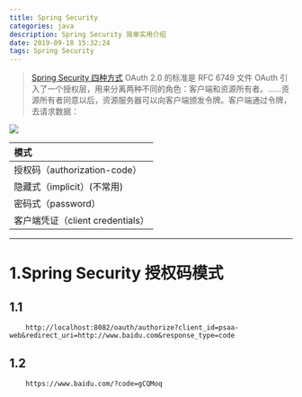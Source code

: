 ```yaml
---
title: Spring Security
categories: java
description: Spring Security 简单实用介绍
date: 2019-09-18 15:32:24
tags: Spring Security
---
```

> [Spring Security 四种方式](https://my.oschina.net/u/3500033/blog/3080885)
> OAuth 2.0 的标准是 RFC 6749 文件 OAuth 引入了一个授权层，用来分离两种不同的角色：客户端和资源所有者。......资源所有者同意以后，资源服务器可以向客户端颁发令牌。客户端通过令牌，去请求数据：

![](https://oscimg.oschina.net/oscnet/4ee3d52ca24831d3b5074168199de3c3936.jpg)

|模式|
|:----|
|授权码（authorization-code）|
|隐藏式（implicit）(不常用)|
|密码式（password）|
|客户端凭证（client credentials）|
---
# 1.Spring Security 授权码模式
## 1.1 
```
    http://localhost:8082/oauth/authorize?client_id=psaa-web&redirect_uri=http://www.baidu.com&response_type=code
```
## 1.2
```
    https://www.baidu.com/?code=gCQMoq
```
